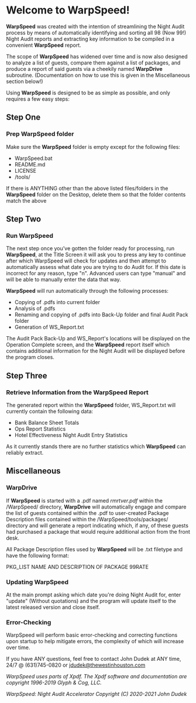 # Welcome to WarpSpeed!
 
**WarpSpeed** was created with the intention of streamlining the Night Audit process by means of automatically identifying and sorting all 98 (Now 99!) Night Audit reports and extracting key information to be compiled in a convenient **WarpSpeed** report. 

The scope of **WarpSpeed** has widened over time and is now also designed to analyze a list of guests, compare them against a list of packages, and produce a report of said guests via a cheekily named **WarpDrive** subroutine. (Documentation on how to use this is given in the Miscellaneous section below!)

Using **WarpSpeed** is designed to be as simple as possible, and only requires a few easy steps:

## Step One
### Prep **WarpSpeed** folder

Make sure the **WarpSpeed** folder is empty except for the following files:
* WarpSpeed.bat
* README.md
* LICENSE
* /tools/
 
If there is ANYTHING other than the above listed files/folders in the **WarpSpeed** folder on the Desktop, delete them so that the folder contents match the above

## Step Two
### Run **WarpSpeed**
 
The next step once you’ve gotten the folder ready for processing, run **WarpSpeed**, at the Title Screen it will ask you to press any key to continue after which WarpSpeed will check for updates and then attempt to automatically assess what date you are trying to do Audit for. If this date is incorrect for any reason, type "n". Advanced users can type "manual" and will be able to manually enter the data that way.
 
**WarpSpeed** will run automatically through the following processes:
- Copying of .pdfs into current folder
- Analysis of .pdfs
- Renaming and copying of .pdfs into Back-Up folder and final Audit Pack folder
- Generation of WS_Report.txt

The Audit Pack Back-Up and WS_Report's locations will be displayed on the Operation Complete screen, and the **WarpSpeed** report itself which contains additional information for the Night Audit will be displayed before the program closes.

## Step Three
### Retrieve Information from the **WarpSpeed** Report
 
The generated report within the **WarpSpeed** folder, WS_Report.txt will currently contain the following data:

- Bank Balance Sheet Totals
- Ops Report Statistics
- Hotel Effectiveness Night Audit Entry Statistics

As it currently stands there are no further statistics which **WarpSpeed** can reliably extract.

## Miscellaneous
### WarpDrive

If **WarpSpeed** is started with a .pdf named *rmrtver.pdf* within the /WarpSpeed/ directory, **WarpDrive** will automatically engage and compare the list of guests contained within the .pdf to user-created Package Description files contained within the /WarpSpeed/tools/packages/ directory and will generate a report indicating which, if any, of these guests had purchased a package that would require additional action from the front desk.

All Package Description files used by **WarpSpeed** will be .txt filetype and have the following format:

PKG_LIST
NAME AND DESCRIPTION OF PACKAGE
99RATE

### Updating WarpSpeed

At the main prompt asking which date you're doing Night Audit for, enter "update" (Without quotations) and the program will update itself to the latest released version and close itself.

### Error-Checking

WarpSpeed will perform basic error-checking and correcting functions upon startup to help mitigate errors, the complexity of which will increase over time.

If you have ANY questions, feel free to contact John Dudek at ANY time, 24/7 @ (631)745-0820 or jdudek@thewestinhouston.com

*WarpSpeed uses parts of Xpdf.*
*The Xpdf software and documentation are copyright 1996-2019 Glyph & Cog, LLC.*

*WarpSpeed: Night Audit Accelerator Copyright (C) 2020-2021 John Dudek*
